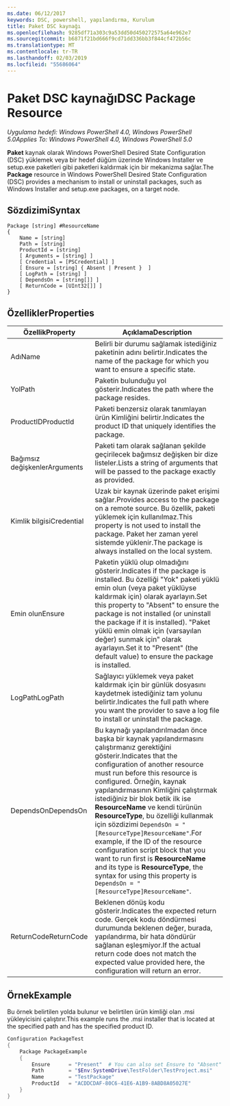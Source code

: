 ```yaml
---
ms.date: 06/12/2017
keywords: DSC, powershell, yapılandırma, Kurulum
title: Paket DSC kaynağı
ms.openlocfilehash: 9285df71a303c9a53dd50d450272575a64e962e7
ms.sourcegitcommit: b6871f21bd666f9cd71dd336bb3f844cf472b56c
ms.translationtype: MT
ms.contentlocale: tr-TR
ms.lasthandoff: 02/03/2019
ms.locfileid: "55686064"
---
```

# <a name="dsc-package-resource"></a><span data-ttu-id="664fc-103">Paket DSC kaynağı</span><span class="sxs-lookup"><span data-stu-id="664fc-103">DSC Package Resource</span></span>

<span data-ttu-id="664fc-104">_Uygulama hedefi: Windows PowerShell 4.0, Windows PowerShell 5.0_</span><span class="sxs-lookup"><span data-stu-id="664fc-104">_Applies To: Windows PowerShell 4.0, Windows PowerShell 5.0_</span></span>

<span data-ttu-id="664fc-105">**Paket** kaynak olarak Windows PowerShell Desired State Configuration (DSC) yüklemek veya bir hedef düğüm üzerinde Windows Installer ve setup.exe paketleri gibi paketleri kaldırmak için bir mekanizma sağlar.</span><span class="sxs-lookup"><span data-stu-id="664fc-105">The **Package** resource in Windows PowerShell Desired State Configuration (DSC) provides a mechanism to install or uninstall packages, such as Windows Installer and setup.exe packages, on a target node.</span></span>

## <a name="syntax"></a><span data-ttu-id="664fc-106">Sözdizimi</span><span class="sxs-lookup"><span data-stu-id="664fc-106">Syntax</span></span>

```
Package [string] #ResourceName
{
    Name = [string]
    Path = [string]
    ProductId = [string]
    [ Arguments = [string] ]
    [ Credential = [PSCredential] ]
    [ Ensure = [string] { Absent | Present }  ]
    [ LogPath = [string] ]
    [ DependsOn = [string[]] ]
    [ ReturnCode = [UInt32[]] ]
}
```

## <a name="properties"></a><span data-ttu-id="664fc-107">Özellikler</span><span class="sxs-lookup"><span data-stu-id="664fc-107">Properties</span></span>

| <span data-ttu-id="664fc-108">Özellik</span><span class="sxs-lookup"><span data-stu-id="664fc-108">Property</span></span> | <span data-ttu-id="664fc-109">Açıklama</span><span class="sxs-lookup"><span data-stu-id="664fc-109">Description</span></span> |
| --- | --- |
| <span data-ttu-id="664fc-110">Adı</span><span class="sxs-lookup"><span data-stu-id="664fc-110">Name</span></span>| <span data-ttu-id="664fc-111">Belirli bir durumu sağlamak istediğiniz paketinin adını belirtir.</span><span class="sxs-lookup"><span data-stu-id="664fc-111">Indicates the name of the package for which you want to ensure a specific state.</span></span>|
| <span data-ttu-id="664fc-112">Yol</span><span class="sxs-lookup"><span data-stu-id="664fc-112">Path</span></span>| <span data-ttu-id="664fc-113">Paketin bulunduğu yol gösterir.</span><span class="sxs-lookup"><span data-stu-id="664fc-113">Indicates the path where the package resides.</span></span>|
| <span data-ttu-id="664fc-114">ProductID</span><span class="sxs-lookup"><span data-stu-id="664fc-114">ProductId</span></span>| <span data-ttu-id="664fc-115">Paketi benzersiz olarak tanımlayan ürün Kimliğini belirtir.</span><span class="sxs-lookup"><span data-stu-id="664fc-115">Indicates the product ID that uniquely identifies the package.</span></span>|
| <span data-ttu-id="664fc-116">Bağımsız değişkenler</span><span class="sxs-lookup"><span data-stu-id="664fc-116">Arguments</span></span>| <span data-ttu-id="664fc-117">Paketi tam olarak sağlanan şekilde geçirilecek bağımsız değişken bir dize listeler.</span><span class="sxs-lookup"><span data-stu-id="664fc-117">Lists a string of arguments that will be passed to the package exactly as provided.</span></span>|
| <span data-ttu-id="664fc-118">Kimlik bilgisi</span><span class="sxs-lookup"><span data-stu-id="664fc-118">Credential</span></span>| <span data-ttu-id="664fc-119">Uzak bir kaynak üzerinde paket erişimi sağlar.</span><span class="sxs-lookup"><span data-stu-id="664fc-119">Provides access to the package on a remote source.</span></span> <span data-ttu-id="664fc-120">Bu özellik, paketi yüklemek için kullanılmaz.</span><span class="sxs-lookup"><span data-stu-id="664fc-120">This property is not used to install the package.</span></span> <span data-ttu-id="664fc-121">Paket her zaman yerel sistemde yüklenir.</span><span class="sxs-lookup"><span data-stu-id="664fc-121">The package is always installed on the local system.</span></span>|
| <span data-ttu-id="664fc-122">Emin olun</span><span class="sxs-lookup"><span data-stu-id="664fc-122">Ensure</span></span>| <span data-ttu-id="664fc-123">Paketin yüklü olup olmadığını gösterir.</span><span class="sxs-lookup"><span data-stu-id="664fc-123">Indicates if the package is installed.</span></span> <span data-ttu-id="664fc-124">Bu özelliği "Yok" paketi yüklü emin olun (veya paket yüklüyse kaldırmak için) olarak ayarlayın.</span><span class="sxs-lookup"><span data-stu-id="664fc-124">Set this property to "Absent" to ensure the package is not installed (or uninstall the package if it is installed).</span></span> <span data-ttu-id="664fc-125">"Paket yüklü emin olmak için (varsayılan değer) sunmak için" olarak ayarlayın.</span><span class="sxs-lookup"><span data-stu-id="664fc-125">Set it to "Present" (the default value) to ensure the package is installed.</span></span>|
| <span data-ttu-id="664fc-126">LogPath</span><span class="sxs-lookup"><span data-stu-id="664fc-126">LogPath</span></span>| <span data-ttu-id="664fc-127">Sağlayıcı yüklemek veya paket kaldırmak için bir günlük dosyasını kaydetmek istediğiniz tam yolunu belirtir.</span><span class="sxs-lookup"><span data-stu-id="664fc-127">Indicates the full path where you want the provider to save a log file to install or uninstall the package.</span></span>|
| <span data-ttu-id="664fc-128">DependsOn</span><span class="sxs-lookup"><span data-stu-id="664fc-128">DependsOn</span></span> | <span data-ttu-id="664fc-129">Bu kaynağı yapılandırılmadan önce başka bir kaynak yapılandırmasını çalıştırmanız gerektiğini gösterir.</span><span class="sxs-lookup"><span data-stu-id="664fc-129">Indicates that the configuration of another resource must run before this resource is configured.</span></span> <span data-ttu-id="664fc-130">Örneğin, kaynak yapılandırmasının Kimliğini çalıştırmak istediğiniz bir blok betik ilk ise **ResourceName** ve kendi türünün **ResourceType**, bu özelliği kullanmak için sözdizimi `DependsOn = "[ResourceType]ResourceName"`.</span><span class="sxs-lookup"><span data-stu-id="664fc-130">For example, if the ID of the resource configuration script block that you want to run first is **ResourceName** and its type is **ResourceType**, the syntax for using this property is `DependsOn = "[ResourceType]ResourceName"`.</span></span>|
| <span data-ttu-id="664fc-131">ReturnCode</span><span class="sxs-lookup"><span data-stu-id="664fc-131">ReturnCode</span></span>| <span data-ttu-id="664fc-132">Beklenen dönüş kodu gösterir.</span><span class="sxs-lookup"><span data-stu-id="664fc-132">Indicates the expected return code.</span></span> <span data-ttu-id="664fc-133">Gerçek kodu döndürmesi durumunda beklenen değer, burada, yapılandırma, bir hata döndürür sağlanan eşleşmiyor.</span><span class="sxs-lookup"><span data-stu-id="664fc-133">If the actual return code does not match the expected value provided here, the configuration will return an error.</span></span>|

## <a name="example"></a><span data-ttu-id="664fc-134">Örnek</span><span class="sxs-lookup"><span data-stu-id="664fc-134">Example</span></span>

<span data-ttu-id="664fc-135">Bu örnek belirtilen yolda bulunur ve belirtilen ürün kimliği olan .msi yükleyicisini çalıştırır.</span><span class="sxs-lookup"><span data-stu-id="664fc-135">This example runs the .msi installer that is located at the specified path and has the specified product ID.</span></span>

```powershell
Configuration PackageTest
{
    Package PackageExample
    {
        Ensure      = "Present"  # You can also set Ensure to "Absent"
        Path        = "$Env:SystemDrive\TestFolder\TestProject.msi"
        Name        = "TestPackage"
        ProductId   = "ACDDCDAF-80C6-41E6-A1B9-8ABD8A05027E"
    }
}
```